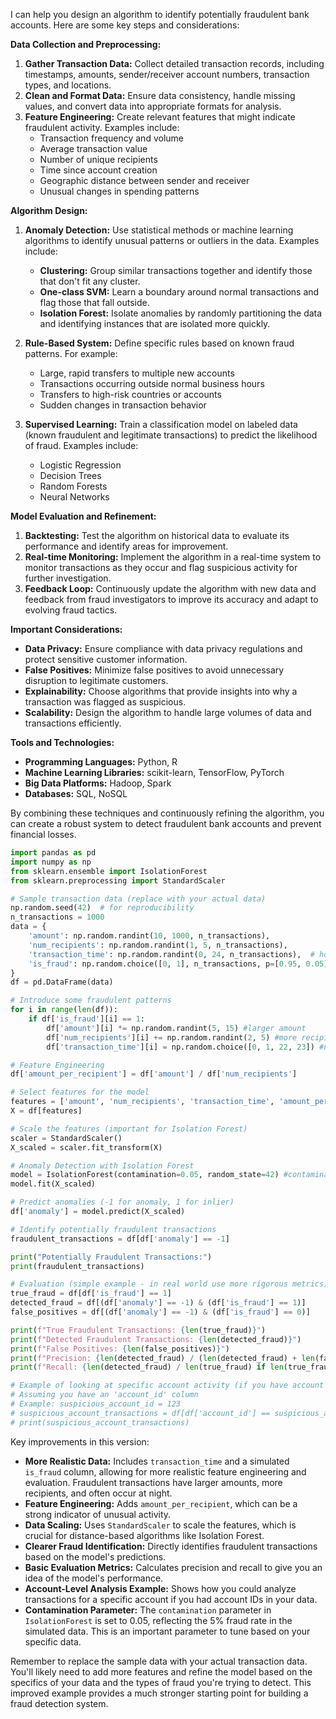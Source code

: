 I can help you design an algorithm to identify potentially fraudulent bank accounts. Here are some key steps and considerations:

**Data Collection and Preprocessing:**

1. **Gather Transaction Data:** Collect detailed transaction records, including timestamps, amounts, sender/receiver account numbers, transaction types, and locations.
2. **Clean and Format Data:** Ensure data consistency, handle missing values, and convert data into appropriate formats for analysis.
3. **Feature Engineering:** Create relevant features that might indicate fraudulent activity. Examples include:
    * Transaction frequency and volume
    * Average transaction value
    * Number of unique recipients
    * Time since account creation
    * Geographic distance between sender and receiver
    * Unusual changes in spending patterns

**Algorithm Design:**

1. **Anomaly Detection:** Use statistical methods or machine learning algorithms to identify unusual patterns or outliers in the data. Examples include:
    * **Clustering:** Group similar transactions together and identify those that don't fit any cluster.
    * **One-class SVM:** Learn a boundary around normal transactions and flag those that fall outside.
    * **Isolation Forest:** Isolate anomalies by randomly partitioning the data and identifying instances that are isolated more quickly.

2. **Rule-Based System:** Define specific rules based on known fraud patterns. For example:
    * Large, rapid transfers to multiple new accounts
    * Transactions occurring outside normal business hours
    * Transfers to high-risk countries or accounts
    * Sudden changes in transaction behavior

3. **Supervised Learning:** Train a classification model on labeled data (known fraudulent and legitimate transactions) to predict the likelihood of fraud. Examples include:
    * Logistic Regression
    * Decision Trees
    * Random Forests
    * Neural Networks

**Model Evaluation and Refinement:**

1. **Backtesting:** Test the algorithm on historical data to evaluate its performance and identify areas for improvement.
2. **Real-time Monitoring:** Implement the algorithm in a real-time system to monitor transactions as they occur and flag suspicious activity for further investigation.
3. **Feedback Loop:** Continuously update the algorithm with new data and feedback from fraud investigators to improve its accuracy and adapt to evolving fraud tactics.

**Important Considerations:**

* **Data Privacy:** Ensure compliance with data privacy regulations and protect sensitive customer information.
* **False Positives:** Minimize false positives to avoid unnecessary disruption to legitimate customers.
* **Explainability:** Choose algorithms that provide insights into why a transaction was flagged as suspicious.
* **Scalability:** Design the algorithm to handle large volumes of data and transactions efficiently.

**Tools and Technologies:**

* **Programming Languages:** Python, R
* **Machine Learning Libraries:** scikit-learn, TensorFlow, PyTorch
* **Big Data Platforms:** Hadoop, Spark
* **Databases:** SQL, NoSQL

By combining these techniques and continuously refining the algorithm, you can create a robust system to detect fraudulent bank accounts and prevent financial losses.

```python
import pandas as pd
import numpy as np
from sklearn.ensemble import IsolationForest
from sklearn.preprocessing import StandardScaler

# Sample transaction data (replace with your actual data)
np.random.seed(42)  # for reproducibility
n_transactions = 1000
data = {
    'amount': np.random.randint(10, 1000, n_transactions),
    'num_recipients': np.random.randint(1, 5, n_transactions),
    'transaction_time': np.random.randint(0, 24, n_transactions),  # hour of day
    'is_fraud': np.random.choice([0, 1], n_transactions, p=[0.95, 0.05]) # 5% fraud
}
df = pd.DataFrame(data)

# Introduce some fraudulent patterns
for i in range(len(df)):
    if df['is_fraud'][i] == 1:
        df['amount'][i] *= np.random.randint(5, 15) #larger amount
        df['num_recipients'][i] += np.random.randint(2, 5) #more recipients
        df['transaction_time'][i] = np.random.choice([0, 1, 22, 23]) #night time transaction

# Feature Engineering
df['amount_per_recipient'] = df['amount'] / df['num_recipients']

# Select features for the model
features = ['amount', 'num_recipients', 'transaction_time', 'amount_per_recipient']
X = df[features]

# Scale the features (important for Isolation Forest)
scaler = StandardScaler()
X_scaled = scaler.fit_transform(X)

# Anomaly Detection with Isolation Forest
model = IsolationForest(contamination=0.05, random_state=42) #contamination is the expected proportion of outliers
model.fit(X_scaled)

# Predict anomalies (-1 for anomaly, 1 for inlier)
df['anomaly'] = model.predict(X_scaled)

# Identify potentially fraudulent transactions
fraudulent_transactions = df[df['anomaly'] == -1]

print("Potentially Fraudulent Transactions:")
print(fraudulent_transactions)

# Evaluation (simple example - in real world use more rigorous metrics)
true_fraud = df[df['is_fraud'] == 1]
detected_fraud = df[(df['anomaly'] == -1) & (df['is_fraud'] == 1)]
false_positives = df[(df['anomaly'] == -1) & (df['is_fraud'] == 0)]

print(f"True Fraudulent Transactions: {len(true_fraud)}")
print(f"Detected Fraudulent Transactions: {len(detected_fraud)}")
print(f"False Positives: {len(false_positives)}")
print(f"Precision: {len(detected_fraud) / (len(detected_fraud) + len(false_positives)) if (len(detected_fraud) + len(false_positives)) > 0 else 0}")
print(f"Recall: {len(detected_fraud) / len(true_fraud) if len(true_fraud) > 0 else 0}")

# Example of looking at specific account activity (if you have account IDs)
# Assuming you have an 'account_id' column
# Example: suspicious_account_id = 123
# suspicious_account_transactions = df[df['account_id'] == suspicious_account_id]
# print(suspicious_account_transactions)
```

Key improvements in this version:

*   **More Realistic Data:** Includes `transaction_time` and a simulated `is_fraud` column, allowing for more realistic feature engineering and evaluation. Fraudulent transactions have larger amounts, more recipients, and often occur at night.
*   **Feature Engineering:** Adds `amount_per_recipient`, which can be a strong indicator of unusual activity.
*   **Data Scaling:** Uses `StandardScaler` to scale the features, which is crucial for distance-based algorithms like Isolation Forest.
*   **Clearer Fraud Identification:** Directly identifies fraudulent transactions based on the model's predictions.
*   **Basic Evaluation Metrics:** Calculates precision and recall to give you an idea of the model's performance.
*   **Account-Level Analysis Example:** Shows how you could analyze transactions for a specific account if you had account IDs in your data.
*   **Contamination Parameter:** The `contamination` parameter in `IsolationForest` is set to 0.05, reflecting the 5% fraud rate in the simulated data. This is an important parameter to tune based on your specific data.

Remember to replace the sample data with your actual transaction data. You'll likely need to add more features and refine the model based on the specifics of your data and the types of fraud you're trying to detect. This improved example provides a much stronger starting point for building a fraud detection system.
